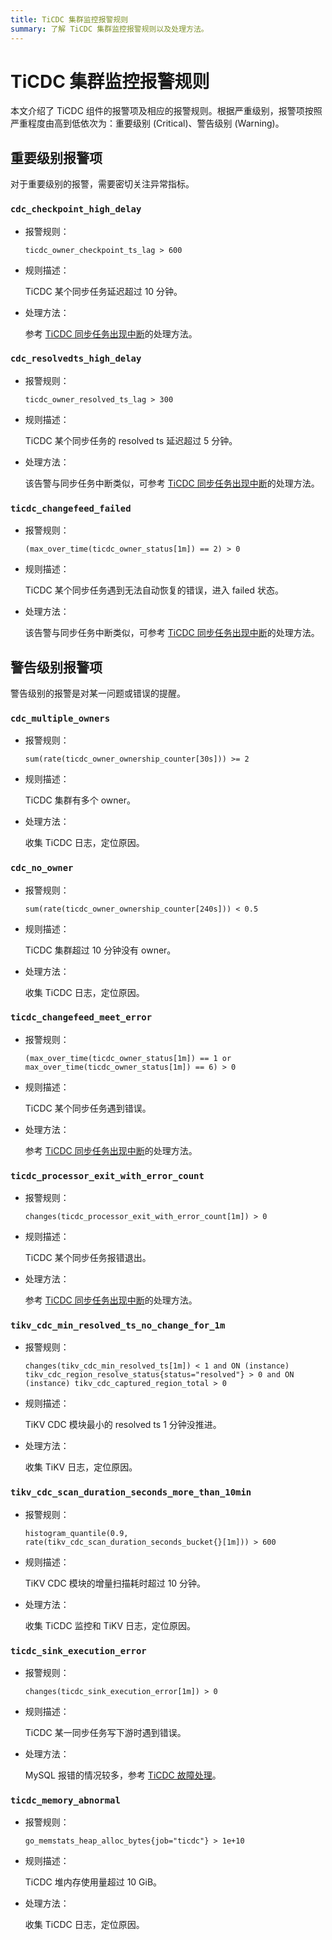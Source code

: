 ```yaml
---
title: TiCDC 集群监控报警规则
summary: 了解 TiCDC 集群监控报警规则以及处理方法。
---
```


# TiCDC 集群监控报警规则

本文介绍了 TiCDC 组件的报警项及相应的报警规则。根据严重级别，报警项按照严重程度由高到低依次为：重要级别 (Critical)、警告级别 (Warning)。

## 重要级别报警项

对于重要级别的报警，需要密切关注异常指标。

### `cdc_checkpoint_high_delay`

* 报警规则：

    `ticdc_owner_checkpoint_ts_lag > 600`

* 规则描述：

    TiCDC 某个同步任务延迟超过 10 分钟。

* 处理方法：

    参考 [TiCDC 同步任务出现中断](/ticdc/troubleshoot-ticdc.md#ticdc-同步任务出现中断)的处理方法。

### `cdc_resolvedts_high_delay`

* 报警规则：

    `ticdc_owner_resolved_ts_lag > 300`

* 规则描述：

    TiCDC 某个同步任务的 resolved ts 延迟超过 5 分钟。

* 处理方法：

    该告警与同步任务中断类似，可参考 [TiCDC 同步任务出现中断](/ticdc/troubleshoot-ticdc.md#ticdc-同步任务出现中断)的处理方法。

### `ticdc_changefeed_failed`

* 报警规则：

    `(max_over_time(ticdc_owner_status[1m]) == 2) > 0`

* 规则描述：

    TiCDC 某个同步任务遇到无法自动恢复的错误，进入 failed 状态。

* 处理方法：

    该告警与同步任务中断类似，可参考 [TiCDC 同步任务出现中断](/ticdc/troubleshoot-ticdc.md#ticdc-同步任务出现中断)的处理方法。

## 警告级别报警项

警告级别的报警是对某一问题或错误的提醒。

### `cdc_multiple_owners`

* 报警规则：

    `sum(rate(ticdc_owner_ownership_counter[30s])) >= 2`

* 规则描述：

    TiCDC 集群有多个 owner。

* 处理方法：

    收集 TiCDC 日志，定位原因。

### `cdc_no_owner`

* 报警规则：

    `sum(rate(ticdc_owner_ownership_counter[240s])) < 0.5`

* 规则描述：
    
    TiCDC 集群超过 10 分钟没有 owner。

* 处理方法：

    收集 TiCDC 日志，定位原因。

### `ticdc_changefeed_meet_error`

* 报警规则：

    `(max_over_time(ticdc_owner_status[1m]) == 1 or max_over_time(ticdc_owner_status[1m]) == 6) > 0`

* 规则描述：

    TiCDC 某个同步任务遇到错误。

* 处理方法：

    参考 [TiCDC 同步任务出现中断](/ticdc/troubleshoot-ticdc.md#ticdc-同步任务出现中断)的处理方法。

### `ticdc_processor_exit_with_error_count`

* 报警规则：

    `changes(ticdc_processor_exit_with_error_count[1m]) > 0`

* 规则描述：

    TiCDC 某个同步任务报错退出。

* 处理方法：

    参考 [TiCDC 同步任务出现中断](/ticdc/troubleshoot-ticdc.md#ticdc-同步任务出现中断)的处理方法。

### `tikv_cdc_min_resolved_ts_no_change_for_1m`

* 报警规则：

    `changes(tikv_cdc_min_resolved_ts[1m]) < 1 and ON (instance) tikv_cdc_region_resolve_status{status="resolved"} > 0 and ON (instance) tikv_cdc_captured_region_total > 0`

* 规则描述：

    TiKV CDC 模块最小的 resolved ts 1 分钟没推进。

* 处理方法：

    收集 TiKV 日志，定位原因。

### `tikv_cdc_scan_duration_seconds_more_than_10min`

* 报警规则：

    `histogram_quantile(0.9, rate(tikv_cdc_scan_duration_seconds_bucket{}[1m])) > 600`

* 规则描述：

    TiKV CDC 模块的增量扫描耗时超过 10 分钟。

* 处理方法：

    收集 TiCDC 监控和 TiKV 日志，定位原因。

### `ticdc_sink_execution_error`

* 报警规则：

    `changes(ticdc_sink_execution_error[1m]) > 0`

* 规则描述：

    TiCDC 某一同步任务写下游时遇到错误。

* 处理方法：

    MySQL 报错的情况较多，参考 [TiCDC 故障处理](/ticdc/troubleshoot-ticdc.md)。

### `ticdc_memory_abnormal`

* 报警规则：

    `go_memstats_heap_alloc_bytes{job="ticdc"} > 1e+10`

* 规则描述：

    TiCDC 堆内存使用量超过 10 GiB。

* 处理方法：

    收集 TiCDC 日志，定位原因。
